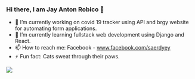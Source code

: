### Hi there, I am Jay Anton Robico 👋

- 🔭 I’m currently working on covid 19 tracker using API and brgy website for automating form applications.
- 🌱 I’m currently learning fullstack web development using Django and React.
- 📫 How to reach me: Facebook - www.facebook.com/saerdyey
- ⚡ Fun fact: Cats sweat through their paws.

<img src="https://github-readme-stats.vercel.app/api?username=saerdyey&&show_icons=true&title_color=ffffff&icon_color=bb2acf&text_color=daf7dc&bg_color=151515">
